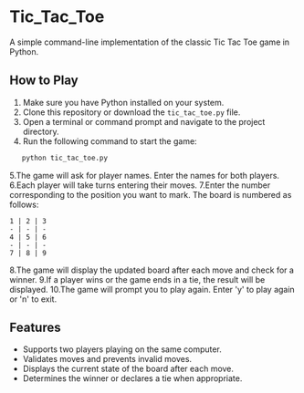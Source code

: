 # Tic_Tac_Toe

A simple command-line implementation of the classic Tic Tac Toe game in Python.

## How to Play

1. Make sure you have Python installed on your system.
2. Clone this repository or download the `tic_tac_toe.py` file.
3. Open a terminal or command prompt and navigate to the project directory.
4. Run the following command to start the game:
```bash
   python tic_tac_toe.py
```
5.The game will ask for player names. Enter the names for both players.
6.Each player will take turns entering their moves.
7.Enter the number corresponding to the position you want to mark. The board is numbered as follows:
```shell
1 | 2 | 3
- | - | -
4 | 5 | 6
- | - | -
7 | 8 | 9
```
8.The game will display the updated board after each move and check for a winner.
9.If a player wins or the game ends in a tie, the result will be displayed.
10.The game will prompt you to play again. Enter 'y' to play again or 'n' to exit.


## Features
- Supports two players playing on the same computer.
- Validates moves and prevents invalid moves.
- Displays the current state of the board after each move.
- Determines the winner or declares a tie when appropriate.
